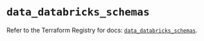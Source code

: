 # `data_databricks_schemas`

Refer to the Terraform Registry for docs: [`data_databricks_schemas`](https://registry.terraform.io/providers/databricks/databricks/1.81.0/docs/data-sources/schemas).
